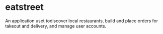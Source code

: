 # eatstreet
An application uset todiscover local restaurants, build and place orders for takeout and delivery, and manage user accounts.
